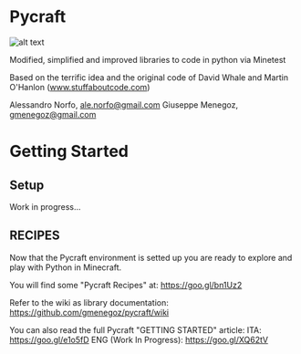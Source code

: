 # Pycraft
![alt text](https://alessandronorfo.files.wordpress.com/2017/09/pycraft_minetest.png)

Modified, simplified and improved libraries to code in python via Minetest

Based on the terrific idea and the original code of David Whale and Martin O'Hanlon (www.stuffaboutcode.com)

Alessandro Norfo, ale.norfo@gmail.com
Giuseppe Menegoz, gmenegoz@gmail.com

# Getting Started
## Setup
Work in progress...

## RECIPES
Now that the Pycraft environment is setted up you are ready to explore and play with Python in Minecraft. 

You will find some "Pycraft Recipes" at: https://goo.gl/bn1Uz2

Refer to the wiki as library documentation: https://github.com/gmenegoz/pycraft/wiki

You can also read the full Pycraft "GETTING STARTED" article: 
ITA: https://goo.gl/e1o5fD
ENG (Work In Progress): https://goo.gl/XQ62tV
